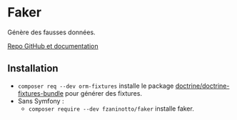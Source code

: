 # Faker

Génère des fausses données.

[Repo GitHub et documentation](https://github.com/fzaninotto/Faker)

## Installation

* `composer req --dev orm-fixtures` installe le package [doctrine/doctrine-fixtures-bundle](https://symfony.com/doc/current/bundles/DoctrineFixturesBundle/index.html) pour générer des fixtures.
* Sans Symfony :
    * `composer require --dev fzaninotto/faker` installe faker.
